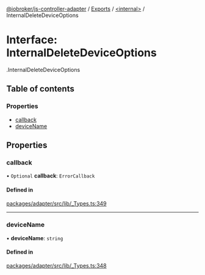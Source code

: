 [@iobroker/js-controller-adapter](../README.md) / [Exports](../modules.md) / [<internal\>](../modules/internal_.md) / InternalDeleteDeviceOptions

# Interface: InternalDeleteDeviceOptions

[<internal>](../modules/internal_.md).InternalDeleteDeviceOptions

## Table of contents

### Properties

- [callback](internal_.InternalDeleteDeviceOptions.md#callback)
- [deviceName](internal_.InternalDeleteDeviceOptions.md#devicename)

## Properties

### callback

• `Optional` **callback**: `ErrorCallback`

#### Defined in

[packages/adapter/src/lib/_Types.ts:349](https://github.com/ioBroker/ioBroker.js-controller/blob/0021bff7/packages/adapter/src/lib/_Types.ts#L349)

___

### deviceName

• **deviceName**: `string`

#### Defined in

[packages/adapter/src/lib/_Types.ts:348](https://github.com/ioBroker/ioBroker.js-controller/blob/0021bff7/packages/adapter/src/lib/_Types.ts#L348)
